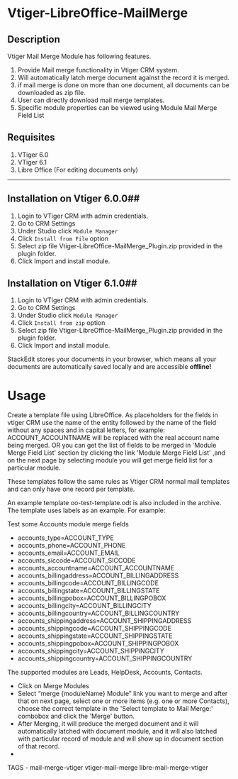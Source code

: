 Vtiger-LibreOffice-MailMerge
===================

**Description**
----------------

Vtiger Mail Merge Module has following features.

1. Provide Mail merge functionality in Vtiger CRM system.
2. Will automatically latch merge document against the record it is merged.
3. if mail merge is done on more than one document, all documents can be downloaded as zip file.
4. User can directly download mail merge templates.
5. Specific module properties can be viewed using Module Mail Merge Field List



Requisites
----------

1. VTiger 6.0
1. VTiger 6.1
3. Libre Office (For editing documents only)

-------------

## Installation on Vtiger 6.0.0##

 1. Login to VTiger CRM with admin credentials.
 2. Go to CRM Settings
 3. Under Studio click `Module Manager`
 4. Click `Install from File` option
 5. Select zip file Vtiger-LibreOffice-MailMerge_Plugin.zip provided in the plugin folder.
 6. Click Import and install module.
 
## Installation on Vtiger 6.1.0##
 1. Login to VTiger CRM with admin credentials.
 2. Go to CRM Settings
 3. Under Studio click `Module Manager`
 4. Click `Install from zip` option
 5. Select zip file Vtiger-LibreOffice-MailMerge_Plugin.zip provided in the plugin folder.
 6. Click Import and install module.

StackEdit stores your documents in your browser, which means all your documents are automatically saved locally and are accessible **offline!**

Usage
=====

Create a template file using  LibreOffice. As placeholders for the fields in vtiger CRM use the name of the entity followed by the name of the field without any spaces and in capital letters, for example:  ACCOUNT_ACCOUNTNAME will be replaced with the real account name being merged.
OR 
you can get the list of fields to be merged in 'Module Merge Field List' section by clicking the link 'Module Merge Field List' ,and on the next page by selecting module you will get merge field list
for a particular module.

These templates follow the same rules as Vtiger CRM normal mail templates and can only have one record per template. 

An example template oo-test-template.odt is also included in the archive. The template uses labels as an example. For example:

Test some Accounts module merge fields

- accounts_type=ACCOUNT_TYPE
- accounts_phone=ACCOUNT_PHONE
- accounts_email=ACCOUNT_EMAIL
- accounts_siccode=ACCOUNT_SICCODE
- accounts_accountname=ACCOUNT_ACCOUNTNAME
- accounts_billingaddress=ACCOUNT_BILLINGADDRESS
- accounts_billingcode=ACCOUNT_BILLINGCODE
- accounts_billingstate=ACCOUNT_BILLINGSTATE
- accounts_billingpobox=ACCOUNT_BILLINGPOBOX
- accounts_billingcity=ACCOUNT_BILLINGCITY
- accounts_billingcountry=ACCOUNT_BILLINGCOUNTRY
- accounts_shippingaddress=ACCOUNT_SHIPPINGADDRESS
- accounts_shippingcode=ACCOUNT_SHIPPINGCODE
- accounts_shippingstate=ACCOUNT_SHIPPINGSTATE
- accounts_shippingpobox=ACCOUNT_SHIPPINGPOBOX
- accounts_shippingcity=ACCOUNT_SHIPPINGCITY
- accounts_shippingcountry=ACCOUNT_SHIPPINGCOUNTRY

The supported modules are Leads, HelpDesk, Accounts, Contacts.

 - Click on Merge  Modules
 - Select “merge {moduleName} Module” link you want to merge and after that  on next page, select one or more items (e.g. one or more Contacts), choose the correct template in the 'Select template to Mail Merge:' combobox and click the 'Merge' button.
 - After Merging, it will produce the merged document and it will automatically latched with document module, and it will also latched with particular record of module  and will show up in document section of that record.
 - 
 
TAGS - mail-merge-vtiger vtiger-mail-merge libre-mail-merge-vtiger
